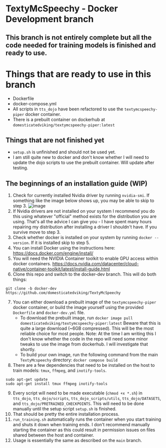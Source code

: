 # TextyMcSpeechy - Docker Development branch

## This branch is not entirely complete but all the code needed for training models is finished and ready to use.

# Things that are ready to use in this branch
 - Dockerfile
 - docker-compose.yml
 - All scripts in `tts_dojo` have been refactored to use the `textymcspeechy-piper` docker container.
 - There is a prebuilt container on dockerhub at `domesticatedviking/textymcspeechy-piper:latest` 
 
## Things that are not finished yet
 - `setup.sh` is unfinished and should not be used yet.
 - I am still quite new to docker and don't know whether I will need to update the dojo scripts to use the prebuilt container.  Will update after testing.
 


## The beginnings of an installation guide (WIP)
1.  Check for currently installed Nvidia driver by running `nvidia-smi`.  If something like the image below shows up, you may be able to skip to step 3.
![image](https://github.com/user-attachments/assets/d8d9c650-971c-427b-952e-8774f520f9e0)
2.  If Nvidia drivers are not installed on your system I recommend you do this using whatever "official" method exists for the distribution you are using.  That's all the advice I can give you - I have spent many hours repairing my distribution after installing a driver I shouldn't have.  If you survive move to step 3.
3.  Check whether docker is installed on your system by running `docker --version`.  If it is installed skip to step 5.
4.  You can install Docker using the instructions here: https://docs.docker.com/engine/install/
5.  You will need the NVIDIA Container toolkit to enable GPU access within docker containers.  https://docs.nvidia.com/datacenter/cloud-native/container-toolkit/latest/install-guide.html
6.  Clone this repo and switch to the docker-dev branch.  This will do both things: 
```
git clone -b docker-dev https://github.com/domesticatedviking/TextyMcSpeechy
```
7.  You can either download a prebuilt image of the `textymcspeechy-piper` docker container, or build the image yourself using the provided `Dockerfile` and `docker-dev.yml` file.
    - To download the prebuilt image, run `docker image pull domesticatedviking/textymcspeechy-piper:latest`  Beware that this is quite a large download (~6GB compressed).  This will be the most reliable choice for most people.  Note: At the time I am writing this I don't know whether the code in the repo will need some minor tweaks to use the image from dockerhub. I will investigate that shortly.
    - To build your own image, run the following command from the main `TextyMcspeechy` directory:  `docker compose build`
8. There are a few dependencies that need to be installed on the host to train models: `tmux`, `ffmpeg`, and `inotify-tools`.  
```
sudo apt-get update
sudo apt-get install tmux ffmpeg inotify-tools
```
9. Every script will need to be made executable (`chmod +x *.sh`) in `tts_dojo`, `tts_dojo/scripts`, `tts_dojo_scripts/utils`, `tts_dojo/DATASETS`, and `tts_dojo/PRETRAINED_CHECKPOINTS`.   This will need to be done manually until the setup script `setup.sh` is finished.
10. That should be pretty the entire installation process.
11. `run_training.sh`  automatically runs the container when you start training and shuts it down when training ends. I don't recommend manually starting the container as this could result in permission issues on files shared between the host and container.
12. Usage is essentially the same as described on the `main` branch.
  
    




 

